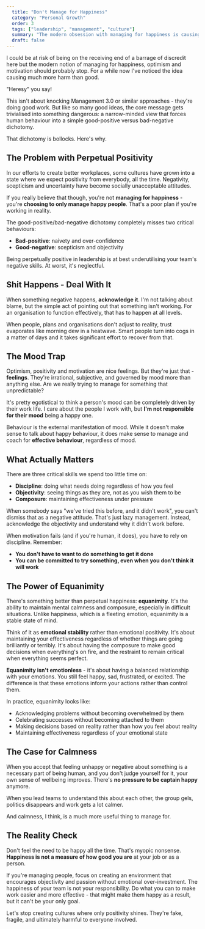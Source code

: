 ```yaml
---
  title: "Don't Manage for Happiness"
  category: "Personal Growth"
  order: 3
  tags: ["leadership", "management", "culture"]
  summary: "The modern obsession with managing for happiness is causing more harm than good. Here's why we should focus on discipline, objectivity and composure instead."
  draft: false
---
```


I could be at risk of being on the receiving end of a barrage of discredit here but the modern notion of managing for happiness, optimism and motivation should probably stop. For a while now I've noticed the idea causing much more harm than good.

"Heresy" you say!

This isn't about knocking Management 3.0 or similar approaches - they're doing good work. But like so many good ideas, the core message gets trivialised into something dangerous: a narrow-minded view that forces human behaviour into a simple good-positive versus bad-negative dichotomy.

That dichotomy is bollocks. Here's why.

## The Problem with Perpetual Positivity

In our efforts to create better workplaces, some cultures have grown into a state where we expect positivity from everybody, all the time. Negativity, scepticism and uncertainty have become socially unacceptable attitudes.

If you really believe that though, you're not **managing for happiness** - you're **choosing to only manage happy people**. That's a poor plan if you're working in reality.

The good-positive/bad-negative dichotomy completely misses two critical behaviours:
- **Bad-positive**: naivety and over-confidence
- **Good-negative**: scepticism and objectivity

Being perpetually positive in leadership is at best underutilising your team's negative skills. At worst, it's neglectful.

## Shit Happens - Deal With It

When something negative happens, **acknowledge it**. I'm not talking about blame, but the simple act of pointing out that something isn't working. For an organisation to function effectively, that has to happen at all levels.

When people, plans and organisations don't adjust to reality, trust evaporates like morning dew in a heatwave. Smart people turn into cogs in a matter of days and it takes significant effort to recover from that.

## The Mood Trap

Optimism, positivity and motivation are nice feelings. But they're just that - **feelings**. They're irrational, subjective, and governed by mood more than anything else. Are we really trying to manage for something that unpredictable?

It's pretty egotistical to think a person's mood can be completely driven by their work life. I care about the people I work with, but **I'm not responsible for their mood** being a happy one.

Behaviour is the external manifestation of mood. While it doesn't make sense to talk about happy behaviour, it does make sense to manage and coach for **effective behaviour**, regardless of mood.

## What Actually Matters

There are three critical skills we spend too little time on:
- **Discipline**: doing what needs doing regardless of how you feel
- **Objectivity**: seeing things as they are, not as you wish them to be
- **Composure**: maintaining effectiveness under pressure

When somebody says "we've tried this before, and it didn't work", you can't dismiss that as a negative attitude. That's just lazy management. Instead, acknowledge the objectivity and understand why it didn't work before.

When motivation fails (and if you're human, it does), you have to rely on discipline. Remember:
- **You don't have to want to do something to get it done**
- **You can be committed to try something, even when you don't think it will work**

## The Power of Equanimity

There's something better than perpetual happiness: **equanimity**. It's the ability to maintain mental calmness and composure, especially in difficult situations. Unlike happiness, which is a fleeting emotion, equanimity is a stable state of mind.

Think of it as **emotional stability** rather than emotional positivity. It's about maintaining your effectiveness regardless of whether things are going brilliantly or terribly. It's about having the composure to make good decisions when everything's on fire, and the restraint to remain critical when everything seems perfect.

**Equanimity isn't emotionless** - it's about having a balanced relationship with your emotions. You still feel happy, sad, frustrated, or excited. The difference is that these emotions inform your actions rather than control them.

In practice, equanimity looks like:
- Acknowledging problems without becoming overwhelmed by them
- Celebrating successes without becoming attached to them
- Making decisions based on reality rather than how you feel about reality
- Maintaining effectiveness regardless of your emotional state

## The Case for Calmness

When you accept that feeling unhappy or negative about something is a necessary part of being human, and you don't judge yourself for it, your own sense of wellbeing improves. There's **no pressure to be captain happy** anymore.

When you lead teams to understand this about each other, the group gels, politics disappears and work gets a lot calmer.

And calmness, I think, is a much more useful thing to manage for.

## The Reality Check

Don't feel the need to be happy all the time. That's myopic nonsense. **Happiness is not a measure of how good you are** at your job or as a person.

If you're managing people, focus on creating an environment that encourages objectivity and passion without emotional over-investment. The happiness of your team is not your responsibility. Do what you can to make work easier and more effective - that might make them happy as a result, but it can't be your only goal.

Let's stop creating cultures where only positivity shines. They're fake, fragile, and ultimately harmful to everyone involved.